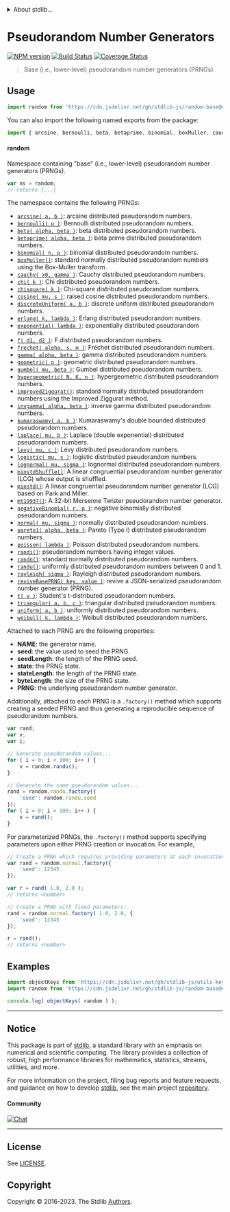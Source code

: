 <!--

@license Apache-2.0

Copyright (c) 2018 The Stdlib Authors.

Licensed under the Apache License, Version 2.0 (the "License");
you may not use this file except in compliance with the License.
You may obtain a copy of the License at

   http://www.apache.org/licenses/LICENSE-2.0

Unless required by applicable law or agreed to in writing, software
distributed under the License is distributed on an "AS IS" BASIS,
WITHOUT WARRANTIES OR CONDITIONS OF ANY KIND, either express or implied.
See the License for the specific language governing permissions and
limitations under the License.

-->


<details>
  <summary>
    About stdlib...
  </summary>
  <p>We believe in a future in which the web is a preferred environment for numerical computation. To help realize this future, we've built stdlib. stdlib is a standard library, with an emphasis on numerical and scientific computation, written in JavaScript (and C) for execution in browsers and in Node.js.</p>
  <p>The library is fully decomposable, being architected in such a way that you can swap out and mix and match APIs and functionality to cater to your exact preferences and use cases.</p>
  <p>When you use stdlib, you can be absolutely certain that you are using the most thorough, rigorous, well-written, studied, documented, tested, measured, and high-quality code out there.</p>
  <p>To join us in bringing numerical computing to the web, get started by checking us out on <a href="https://github.com/stdlib-js/stdlib">GitHub</a>, and please consider <a href="https://opencollective.com/stdlib">financially supporting stdlib</a>. We greatly appreciate your continued support!</p>
</details>

# Pseudorandom Number Generators

[![NPM version][npm-image]][npm-url] [![Build Status][test-image]][test-url] [![Coverage Status][coverage-image]][coverage-url] <!-- [![dependencies][dependencies-image]][dependencies-url] -->

> Base (i.e., lower-level) pseudorandom number generators (PRNGs).



<section class="usage">

## Usage

```javascript
import random from 'https://cdn.jsdelivr.net/gh/stdlib-js/random-base@deno/mod.js';
```

You can also import the following named exports from the package:

```javascript
import { arcsine, bernoulli, beta, betaprime, binomial, boxMuller, cauchy, chi, chisquare, cosine, discreteUniform, erlang, exponential, f, frechet, gamma, geometric, gumbel, hypergeometric, improvedZiggurat, invgamma, kumaraswamy, laplace, levy, logistic, lognormal, minstd, minstdShuffle, mt19937, negativeBinomial, normal, pareto1, poisson, randi, randn, randu, rayleigh, reviveBasePRNG, t, triangular, uniform, weibull } from 'https://cdn.jsdelivr.net/gh/stdlib-js/random-base@deno/mod.js';
```

#### random

Namespace containing "base" (i.e., lower-level) pseudorandom number generators (PRNGs).

```javascript
var ns = random;
// returns {...}
```

The namespace contains the following PRNGs:

<!-- <toc pattern="*"> -->

<div class="namespace-toc">

-   <span class="signature">[`arcsine( a, b )`][@stdlib/random/base/arcsine]</span><span class="delimiter">: </span><span class="description">arcsine distributed pseudorandom numbers.</span>
-   <span class="signature">[`bernoulli( p )`][@stdlib/random/base/bernoulli]</span><span class="delimiter">: </span><span class="description">Bernoulli distributed pseudorandom numbers.</span>
-   <span class="signature">[`beta( alpha, beta )`][@stdlib/random/base/beta]</span><span class="delimiter">: </span><span class="description">beta distributed pseudorandom numbers.</span>
-   <span class="signature">[`betaprime( alpha, beta )`][@stdlib/random/base/betaprime]</span><span class="delimiter">: </span><span class="description">beta prime distributed pseudorandom numbers.</span>
-   <span class="signature">[`binomial( n, p )`][@stdlib/random/base/binomial]</span><span class="delimiter">: </span><span class="description">binomial distributed pseudorandom numbers.</span>
-   <span class="signature">[`boxMuller()`][@stdlib/random/base/box-muller]</span><span class="delimiter">: </span><span class="description">standard normally distributed pseudorandom numbers using the Box-Muller transform.</span>
-   <span class="signature">[`cauchy( x0, gamma )`][@stdlib/random/base/cauchy]</span><span class="delimiter">: </span><span class="description">Cauchy distributed pseudorandom numbers.</span>
-   <span class="signature">[`chi( k )`][@stdlib/random/base/chi]</span><span class="delimiter">: </span><span class="description">Chi distributed pseudorandom numbers.</span>
-   <span class="signature">[`chisquare( k )`][@stdlib/random/base/chisquare]</span><span class="delimiter">: </span><span class="description">Chi-square distributed pseudorandom numbers.</span>
-   <span class="signature">[`cosine( mu, s )`][@stdlib/random/base/cosine]</span><span class="delimiter">: </span><span class="description">raised cosine distributed pseudorandom numbers.</span>
-   <span class="signature">[`discreteUniform( a, b )`][@stdlib/random/base/discrete-uniform]</span><span class="delimiter">: </span><span class="description">discrete uniform distributed pseudorandom numbers.</span>
-   <span class="signature">[`erlang( k, lambda )`][@stdlib/random/base/erlang]</span><span class="delimiter">: </span><span class="description">Erlang distributed pseudorandom numbers.</span>
-   <span class="signature">[`exponential( lambda )`][@stdlib/random/base/exponential]</span><span class="delimiter">: </span><span class="description">exponentially distributed pseudorandom numbers.</span>
-   <span class="signature">[`f( d1, d2 )`][@stdlib/random/base/f]</span><span class="delimiter">: </span><span class="description">F distributed pseudorandom numbers.</span>
-   <span class="signature">[`frechet( alpha, s, m )`][@stdlib/random/base/frechet]</span><span class="delimiter">: </span><span class="description">Fréchet distributed pseudorandom numbers.</span>
-   <span class="signature">[`gamma( alpha, beta )`][@stdlib/random/base/gamma]</span><span class="delimiter">: </span><span class="description">gamma distributed pseudorandom numbers.</span>
-   <span class="signature">[`geometric( p )`][@stdlib/random/base/geometric]</span><span class="delimiter">: </span><span class="description">geometric distributed pseudorandom numbers.</span>
-   <span class="signature">[`gumbel( mu, beta )`][@stdlib/random/base/gumbel]</span><span class="delimiter">: </span><span class="description">Gumbel distributed pseudorandom numbers.</span>
-   <span class="signature">[`hypergeometric( N, K, n )`][@stdlib/random/base/hypergeometric]</span><span class="delimiter">: </span><span class="description">hypergeometric distributed pseudorandom numbers.</span>
-   <span class="signature">[`improvedZiggurat()`][@stdlib/random/base/improved-ziggurat]</span><span class="delimiter">: </span><span class="description">standard normally distributed pseudorandom numbers using the Improved Ziggurat method.</span>
-   <span class="signature">[`invgamma( alpha, beta )`][@stdlib/random/base/invgamma]</span><span class="delimiter">: </span><span class="description">inverse gamma distributed pseudorandom numbers.</span>
-   <span class="signature">[`kumaraswamy( a, b )`][@stdlib/random/base/kumaraswamy]</span><span class="delimiter">: </span><span class="description">Kumaraswamy's double bounded distributed pseudorandom numbers.</span>
-   <span class="signature">[`laplace( mu, b )`][@stdlib/random/base/laplace]</span><span class="delimiter">: </span><span class="description">Laplace (double exponential) distributed pseudorandom numbers.</span>
-   <span class="signature">[`levy( mu, c )`][@stdlib/random/base/levy]</span><span class="delimiter">: </span><span class="description">Lévy distributed pseudorandom numbers.</span>
-   <span class="signature">[`logistic( mu, s )`][@stdlib/random/base/logistic]</span><span class="delimiter">: </span><span class="description">logistic distributed pseudorandom numbers.</span>
-   <span class="signature">[`lognormal( mu, sigma )`][@stdlib/random/base/lognormal]</span><span class="delimiter">: </span><span class="description">lognormal distributed pseudorandom numbers.</span>
-   <span class="signature">[`minstdShuffle()`][@stdlib/random/base/minstd-shuffle]</span><span class="delimiter">: </span><span class="description">A linear congruential pseudorandom number generator (LCG) whose output is shuffled.</span>
-   <span class="signature">[`minstd()`][@stdlib/random/base/minstd]</span><span class="delimiter">: </span><span class="description">A linear congruential pseudorandom number generator (LCG) based on Park and Miller.</span>
-   <span class="signature">[`mt19937()`][@stdlib/random/base/mt19937]</span><span class="delimiter">: </span><span class="description">A 32-bit Mersenne Twister pseudorandom number generator.</span>
-   <span class="signature">[`negativeBinomial( r, p )`][@stdlib/random/base/negative-binomial]</span><span class="delimiter">: </span><span class="description">negative binomially distributed pseudorandom numbers.</span>
-   <span class="signature">[`normal( mu, sigma )`][@stdlib/random/base/normal]</span><span class="delimiter">: </span><span class="description">normally distributed pseudorandom numbers.</span>
-   <span class="signature">[`pareto1( alpha, beta )`][@stdlib/random/base/pareto-type1]</span><span class="delimiter">: </span><span class="description">Pareto (Type I) distributed pseudorandom numbers.</span>
-   <span class="signature">[`poisson( lambda )`][@stdlib/random/base/poisson]</span><span class="delimiter">: </span><span class="description">Poisson distributed pseudorandom numbers.</span>
-   <span class="signature">[`randi()`][@stdlib/random/base/randi]</span><span class="delimiter">: </span><span class="description">pseudorandom numbers having integer values.</span>
-   <span class="signature">[`randn()`][@stdlib/random/base/randn]</span><span class="delimiter">: </span><span class="description">standard normally distributed pseudorandom numbers.</span>
-   <span class="signature">[`randu()`][@stdlib/random/base/randu]</span><span class="delimiter">: </span><span class="description">uniformly distributed pseudorandom numbers between 0 and 1.</span>
-   <span class="signature">[`rayleigh( sigma )`][@stdlib/random/base/rayleigh]</span><span class="delimiter">: </span><span class="description">Rayleigh distributed pseudorandom numbers.</span>
-   <span class="signature">[`reviveBasePRNG( key, value )`][@stdlib/random/base/reviver]</span><span class="delimiter">: </span><span class="description">revive a JSON-serialized pseudorandom number generator (PRNG).</span>
-   <span class="signature">[`t( v )`][@stdlib/random/base/t]</span><span class="delimiter">: </span><span class="description">Student's t-distributed pseudorandom numbers.</span>
-   <span class="signature">[`triangular( a, b, c )`][@stdlib/random/base/triangular]</span><span class="delimiter">: </span><span class="description">triangular distributed pseudorandom numbers.</span>
-   <span class="signature">[`uniform( a, b )`][@stdlib/random/base/uniform]</span><span class="delimiter">: </span><span class="description">uniformly distributed pseudorandom numbers.</span>
-   <span class="signature">[`weibull( k, lambda )`][@stdlib/random/base/weibull]</span><span class="delimiter">: </span><span class="description">Weibull distributed pseudorandom numbers.</span>

</div>

<!-- </toc> -->

Attached to each PRNG are the following properties:

-   **NAME**: the generator name.
-   **seed**: the value used to seed the PRNG.
-   **seedLength**: the length of the PRNG seed.
-   **state**: the PRNG state.
-   **stateLength**: the length  of the PRNG state.
-   **byteLength**: the size of the PRNG state.
-   **PRNG**: the underlying pseudorandom number generator.

Additionally, attached to each PRNG is a `.factory()` method which supports creating a seeded PRNG and thus generating a reproducible sequence of pseudorandom numbers.

```javascript
var rand;
var v;
var i;

// Generate pseudorandom values...
for ( i = 0; i < 100; i++ ) {
    v = random.randu();
}

// Generate the same pseudorandom values...
rand = random.randu.factory({
    'seed': random.randu.seed
});
for ( i = 0; i < 100; i++ ) {
    v = rand();
}
```

For parameterized PRNGs, the `.factory()` method supports specifying parameters upon either PRNG creation or invocation. For example,

```javascript
// Create a PRNG which requires providing parameters at each invocation:
var rand = random.normal.factory({
    'seed': 12345
});

var r = rand( 1.0, 2.0 );
// returns <number>

// Create a PRNG with fixed parameters:
rand = random.normal.factory( 1.0, 2.0, {
    'seed': 12345
});

r = rand();
// returns <number>
```

</section>

<!-- /.usage -->

<section class="examples">

## Examples

<!-- TODO: better examples => generate histograms for several different PRNGs and compare to expected shape -->

<!-- eslint no-undef: "error" -->

```javascript
import objectKeys from 'https://cdn.jsdelivr.net/gh/stdlib-js/utils-keys@deno/mod.js';
import random from 'https://cdn.jsdelivr.net/gh/stdlib-js/random-base@deno/mod.js';

console.log( objectKeys( random ) );
```

</section>

<!-- /.examples -->

<!-- Section for related `stdlib` packages. Do not manually edit this section, as it is automatically populated. -->

<section class="related">

</section>

<!-- /.related -->

<!-- Section for all links. Make sure to keep an empty line after the `section` element and another before the `/section` close. -->


<section class="main-repo" >

* * *

## Notice

This package is part of [stdlib][stdlib], a standard library with an emphasis on numerical and scientific computing. The library provides a collection of robust, high performance libraries for mathematics, statistics, streams, utilities, and more.

For more information on the project, filing bug reports and feature requests, and guidance on how to develop [stdlib][stdlib], see the main project [repository][stdlib].

#### Community

[![Chat][chat-image]][chat-url]

---

## License

See [LICENSE][stdlib-license].


## Copyright

Copyright &copy; 2016-2023. The Stdlib [Authors][stdlib-authors].

</section>

<!-- /.stdlib -->

<!-- Section for all links. Make sure to keep an empty line after the `section` element and another before the `/section` close. -->

<section class="links">

[npm-image]: http://img.shields.io/npm/v/@stdlib/random-base.svg
[npm-url]: https://npmjs.org/package/@stdlib/random-base

[test-image]: https://github.com/stdlib-js/random-base/actions/workflows/test.yml/badge.svg?branch=v0.1.1
[test-url]: https://github.com/stdlib-js/random-base/actions/workflows/test.yml?query=branch:v0.1.1

[coverage-image]: https://img.shields.io/codecov/c/github/stdlib-js/random-base/main.svg
[coverage-url]: https://codecov.io/github/stdlib-js/random-base?branch=main

<!--

[dependencies-image]: https://img.shields.io/david/stdlib-js/random-base.svg
[dependencies-url]: https://david-dm.org/stdlib-js/random-base/main

-->

[chat-image]: https://img.shields.io/gitter/room/stdlib-js/stdlib.svg
[chat-url]: https://app.gitter.im/#/room/#stdlib-js_stdlib:gitter.im

[stdlib]: https://github.com/stdlib-js/stdlib

[stdlib-authors]: https://github.com/stdlib-js/stdlib/graphs/contributors

[umd]: https://github.com/umdjs/umd
[es-module]: https://developer.mozilla.org/en-US/docs/Web/JavaScript/Guide/Modules

[deno-url]: https://github.com/stdlib-js/random-base/tree/deno
[umd-url]: https://github.com/stdlib-js/random-base/tree/umd
[esm-url]: https://github.com/stdlib-js/random-base/tree/esm
[branches-url]: https://github.com/stdlib-js/random-base/blob/main/branches.md

[stdlib-license]: https://raw.githubusercontent.com/stdlib-js/random-base/main/LICENSE

<!-- <toc-links> -->

[@stdlib/random/base/arcsine]: https://github.com/stdlib-js/random-base-arcsine/tree/deno

[@stdlib/random/base/bernoulli]: https://github.com/stdlib-js/random-base-bernoulli/tree/deno

[@stdlib/random/base/beta]: https://github.com/stdlib-js/random-base-beta/tree/deno

[@stdlib/random/base/betaprime]: https://github.com/stdlib-js/random-base-betaprime/tree/deno

[@stdlib/random/base/binomial]: https://github.com/stdlib-js/random-base-binomial/tree/deno

[@stdlib/random/base/box-muller]: https://github.com/stdlib-js/random-base-box-muller/tree/deno

[@stdlib/random/base/cauchy]: https://github.com/stdlib-js/random-base-cauchy/tree/deno

[@stdlib/random/base/chi]: https://github.com/stdlib-js/random-base-chi/tree/deno

[@stdlib/random/base/chisquare]: https://github.com/stdlib-js/random-base-chisquare/tree/deno

[@stdlib/random/base/cosine]: https://github.com/stdlib-js/random-base-cosine/tree/deno

[@stdlib/random/base/discrete-uniform]: https://github.com/stdlib-js/random-base-discrete-uniform/tree/deno

[@stdlib/random/base/erlang]: https://github.com/stdlib-js/random-base-erlang/tree/deno

[@stdlib/random/base/exponential]: https://github.com/stdlib-js/random-base-exponential/tree/deno

[@stdlib/random/base/f]: https://github.com/stdlib-js/random-base-f/tree/deno

[@stdlib/random/base/frechet]: https://github.com/stdlib-js/random-base-frechet/tree/deno

[@stdlib/random/base/gamma]: https://github.com/stdlib-js/random-base-gamma/tree/deno

[@stdlib/random/base/geometric]: https://github.com/stdlib-js/random-base-geometric/tree/deno

[@stdlib/random/base/gumbel]: https://github.com/stdlib-js/random-base-gumbel/tree/deno

[@stdlib/random/base/hypergeometric]: https://github.com/stdlib-js/random-base-hypergeometric/tree/deno

[@stdlib/random/base/improved-ziggurat]: https://github.com/stdlib-js/random-base-improved-ziggurat/tree/deno

[@stdlib/random/base/invgamma]: https://github.com/stdlib-js/random-base-invgamma/tree/deno

[@stdlib/random/base/kumaraswamy]: https://github.com/stdlib-js/random-base-kumaraswamy/tree/deno

[@stdlib/random/base/laplace]: https://github.com/stdlib-js/random-base-laplace/tree/deno

[@stdlib/random/base/levy]: https://github.com/stdlib-js/random-base-levy/tree/deno

[@stdlib/random/base/logistic]: https://github.com/stdlib-js/random-base-logistic/tree/deno

[@stdlib/random/base/lognormal]: https://github.com/stdlib-js/random-base-lognormal/tree/deno

[@stdlib/random/base/minstd-shuffle]: https://github.com/stdlib-js/random-base-minstd-shuffle/tree/deno

[@stdlib/random/base/minstd]: https://github.com/stdlib-js/random-base-minstd/tree/deno

[@stdlib/random/base/mt19937]: https://github.com/stdlib-js/random-base-mt19937/tree/deno

[@stdlib/random/base/negative-binomial]: https://github.com/stdlib-js/random-base-negative-binomial/tree/deno

[@stdlib/random/base/normal]: https://github.com/stdlib-js/random-base-normal/tree/deno

[@stdlib/random/base/pareto-type1]: https://github.com/stdlib-js/random-base-pareto-type1/tree/deno

[@stdlib/random/base/poisson]: https://github.com/stdlib-js/random-base-poisson/tree/deno

[@stdlib/random/base/randi]: https://github.com/stdlib-js/random-base-randi/tree/deno

[@stdlib/random/base/randn]: https://github.com/stdlib-js/random-base-randn/tree/deno

[@stdlib/random/base/randu]: https://github.com/stdlib-js/random-base-randu/tree/deno

[@stdlib/random/base/rayleigh]: https://github.com/stdlib-js/random-base-rayleigh/tree/deno

[@stdlib/random/base/reviver]: https://github.com/stdlib-js/random-base-reviver/tree/deno

[@stdlib/random/base/t]: https://github.com/stdlib-js/random-base-t/tree/deno

[@stdlib/random/base/triangular]: https://github.com/stdlib-js/random-base-triangular/tree/deno

[@stdlib/random/base/uniform]: https://github.com/stdlib-js/random-base-uniform/tree/deno

[@stdlib/random/base/weibull]: https://github.com/stdlib-js/random-base-weibull/tree/deno

<!-- </toc-links> -->

</section>

<!-- /.links -->
